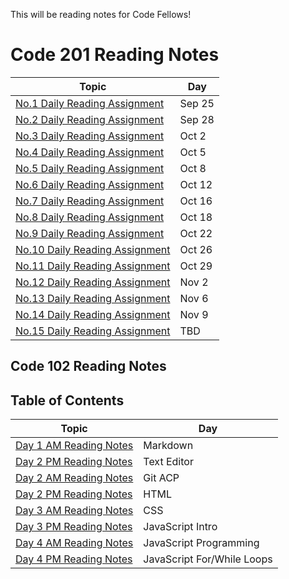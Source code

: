 This will be reading notes for Code Fellows!

# Code 201 Reading Notes

Topic | Day
------------ | -------------
[No.1 Daily Reading Assignment](class-01.md)| Sep 25
[No.2 Daily Reading Assignment](class-02.md)| Sep 28
[No.3 Daily Reading Assignment](class-03.md)| Oct 2
[No.4 Daily Reading Assignment](class-04.md)| Oct 5
[No.5 Daily Reading Assignment](class-05.md)| Oct 8
[No.6 Daily Reading Assignment](class-06.md)| Oct 12
[No.7 Daily Reading Assignment](class-07.md)| Oct 16
[No.8 Daily Reading Assignment](class-08.md)| Oct 18
[No.9 Daily Reading Assignment](class-09.md)| Oct 22
[No.10 Daily Reading Assignment](class-10.md)| Oct 26
[No.11 Daily Reading Assignment](class-11.md)| Oct 29
[No.12 Daily Reading Assignment](class-12.md)| Nov 2
[No.13 Daily Reading Assignment](class-13.md)| Nov 6
[No.14 Daily Reading Assignment](class-14.md)| Nov 9
[No.15 Daily Reading Assignment](class-15.md)| TBD

## Code 102 Reading Notes
## Table of Contents 

Topic | Day
------------ | -------------
[Day 1 AM Reading Notes](day1_AM.md)| Markdown
[Day 2 PM Reading Notes](day1_PM.md)| Text Editor
[Day 2 AM Reading Notes](day2_AM.md) | Git ACP
[Day 2 PM Reading Notes](day2_PM.md) | HTML
[Day 3 AM Reading Notes](day3_AM.md) | CSS
[Day 3 PM Reading Notes](day3_PM.md) | JavaScript Intro
[Day 4 AM Reading Notes](day4_AM.md) | JavaScript Programming
[Day 4 PM Reading Notes](day4_PM.md) | JavaScript For/While Loops
